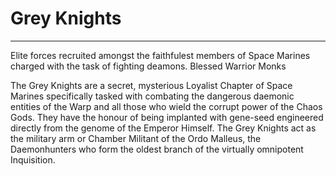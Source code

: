 # Grey Knights

---
Elite forces recruited amongst the faithfulest members of Space Marines charged with the task of fighting deamons. Blessed Warrior Monks

The Grey Knights are a secret, mysterious Loyalist Chapter of Space Marines specifically tasked with combating the dangerous daemonic entities of the Warp and all those who wield the corrupt power of the Chaos Gods. They have the honour of being implanted with gene-seed engineered directly from the genome of the Emperor Himself. The Grey Knights act as the military arm or Chamber Militant of the Ordo Malleus, the Daemonhunters who form the oldest branch of the virtually omnipotent Inquisition. 
